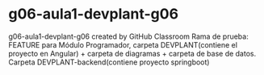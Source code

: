 # g06-aula1-devplant-g06
g06-aula1-devplant-g06 created by GitHub Classroom
Rama de prueba: FEATURE para Módulo Programador, carpeta DEVPLANT(contiene el proyecto en Angular) + carpeta de diagramas + carpeta de base de datos.
Carpeta DEVPLANT-backend(contiene proyecto springboot) 
